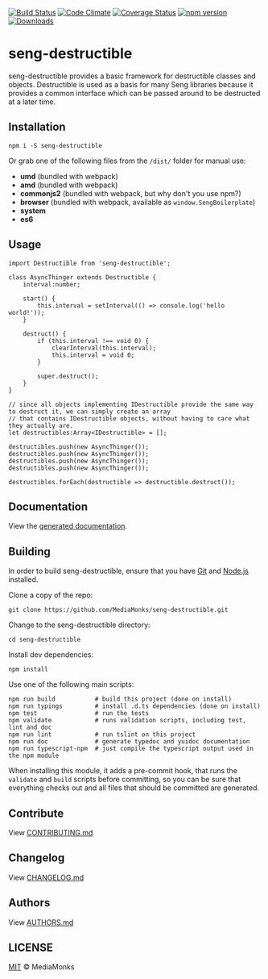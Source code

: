 [![Build Status](https://travis-ci.org/mediamonks/seng-destructible.svg?branch=master)](https://travis-ci.org/MediaMonks/seng-destructible)
[![Code Climate](https://codeclimate.com/github/MediaMonks/seng-destructible/badges/gpa.svg)](https://codeclimate.com/github/MediaMonks/seng-destructible)
[![Coverage Status](https://coveralls.io/repos/github/MediaMonks/seng-destructible/badge.svg?branch=master)](https://coveralls.io/github/MediaMonks/seng-destructible?branch=master)
[![npm version](https://badge.fury.io/js/seng-destructible.svg)](https://www.npmjs.com/package/seng-destructible)
[![Downloads](https://img.shields.io/npm/dm/seng-destructible.svg)](https://www.npmjs.com/package/seng-destructible)

# seng-destructible

seng-destructible provides a basic framework for destructible classes and objects. Destructible is used as a basis for
many Seng libraries because it provides a common interface which can be passed around to be destructed at a later time.


## Installation

```
npm i -S seng-destructible
```

Or grab one of the following files from the `/dist/` folder for manual use:

- **umd** (bundled with webpack)
- **amd** (bundled with webpack)
- **commonjs2** (bundled with webpack, but why don't you use npm?)
- **browser** (bundled with webpack, available as `window.SengBoilerplate`)
- **system**
- **es6**

## Usage

```
import Destructible from 'seng-destructible';

class AsyncThinger extends Destructible {
	interval:number;

	start() {
		this.interval = setInterval(() => console.log('hello world!'));
	}
	
	destruct() {
		if (this.interval !== void 0) {
			clearInterval(this.interval);
			this.interval = void 0;
		}
		
		super.destruct();
	}
}

// since all objects implementing IDestructible provide the same way to destruct it, we can simply create an array
// that contains IDestructible objects, without having to care what they actually are.
let destructibles:Array<IDestructible> = [];

destructibles.push(new AsyncThinger());
destructibles.push(new AsyncThinger());
destructibles.push(new AsyncThinger());
destructibles.push(new AsyncThinger());

destructibles.forEach(destructible => destructible.destruct());

```


## Documentation

View the [generated documentation](https://rawgit.com/MediaMonks/seng-destructible/master/doc/typedoc/index.html).


## Building

In order to build seng-destructible, ensure that you have [Git](http://git-scm.com/downloads)
and [Node.js](http://nodejs.org/) installed.

Clone a copy of the repo:
```
git clone https://github.com/MediaMonks/seng-destructible.git
```

Change to the seng-destructible directory:
```
cd seng-destructible
```

Install dev dependencies:
```
npm install
```

Use one of the following main scripts:
```
npm run build   		# build this project (done on install)
npm run typings			# install .d.ts dependencies (done on install)
npm test    			# run the tests
npm validate			# runs validation scripts, including test, lint and doc
npm run lint			# run tslint on this project
npm run doc				# generate typedoc and yuidoc documentation
npm run typescript-npm	# just compile the typescript output used in the npm module
```

When installing this module, it adds a pre-commit hook, that runs the `validate`
and `build` scripts before committing, so you can be sure that everything
checks out and all files that should be committed are generated.

## Contribute

View [CONTRIBUTING.md](./CONTRIBUTING.md)


## Changelog

View [CHANGELOG.md](./CHANGELOG.md)


## Authors

View [AUTHORS.md](./AUTHORS.md)


## LICENSE

[MIT](./LICENSE) © MediaMonks
